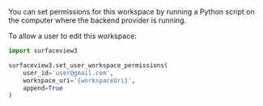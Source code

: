 [//]: # "This file was automatically generated by jinjaroot. Do not edit directly."
You can set permissions for this workspace by running a Python script on the computer where the backend provider is running.

To allow a user to edit this workspace:

```python
import surfaceview3

surfaceview3.set_user_workspace_permissions(
    user_id='user@gmail.com',
    workspace_uri='{workspaceUri}',
    append=True
)
```
